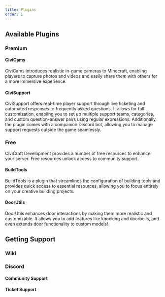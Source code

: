 ```yaml
---
title: Plugins
order: 1
---
```


## Available Plugins
### Premium
#### CiviCams
CiviCams introduces realistic in-game cameras to Minecraft, enabling players to capture photos and videos and easily share them with others for a more immersive experience.

#### CiviSupport
CiviSupport offers real-time player support through live ticketing and automated responses to frequently asked questions. It allows for full customization, enabling you to set up multiple support teams, categories, and custom question-answer pairs using regular expressions. Additionally, the plugin comes with a companion Discord bot, allowing you to manage support requests outside the game seamlessly.

### Free
CiviCraft Development provides a number of free resources to enhance your server. Free resources unlock access to community support.

#### BuildTools
BuildTools is a plugin that streamlines the configuration of building tools and provides quick access to essential resources, allowing you to focus entirely on your creative building projects.

#### DoorUtils
DoorUtils enhances door interactions by making them more realistic and customizable. It allows you to add features like knocking and doorbells, and even extends door functionality to custom models!

## Getting Support
### Wiki
### Discord
#### Community Support
#### Ticket Support